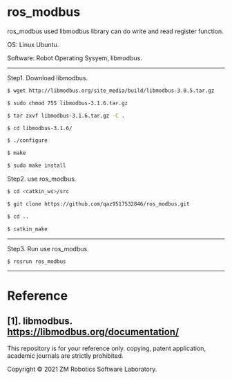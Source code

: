 # ros_modbus

ros_modbus used libmodbus library can do write and read register function.

OS: Linux Ubuntu.

Software: Robot Operating Sysyem, libmodbus.

------

Step1. Download libmodbus.

``` bash
$ wget http://libmodbus.org/site_media/build/libmodbus-3.0.5.tar.gz
```

``` bash
$ sudo chmod 755 libmodbus-3.1.6.tar.gz
```

``` bash
$ tar zxvf libmodbus-3.1.6.tar.gz -C .
```

``` bash
$ cd libmodbus-3.1.6/
```

``` bash
$ ./configure
```

``` bash
$ make
```

``` bash
$ sudo make install
```

Step2. use ros_modbus.

``` bash
$ cd <catkin_ws>/src
```

``` bash
$ git clone https://github.com/qaz9517532846/ros_modbus.git
```

``` bash
$ cd ..
```

``` bash
$ catkin_make
```

-----

Step3. Run use ros_modbus.

``` bash
$ rosrun ros_modbus 
```

-----

# Reference

[1]. libmodbus. https://libmodbus.org/documentation/
------

This repository is for your reference only. copying, patent application, academic journals are strictly prohibited.

Copyright © 2021 ZM Robotics Software Laboratory.
